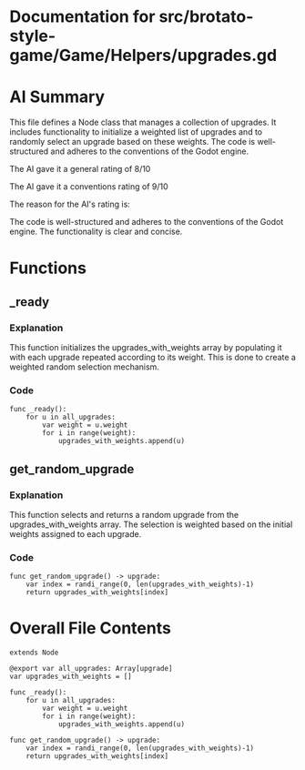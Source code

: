 # Documentation for src/brotato-style-game/Game/Helpers/upgrades.gd

# AI Summary
This file defines a Node class that manages a collection of upgrades. It includes functionality to initialize a weighted list of upgrades and to randomly select an upgrade based on these weights. The code is well-structured and adheres to the conventions of the Godot engine.

The AI gave it a general rating of 8/10

The AI gave it a conventions rating of 9/10

The reason for the AI's rating is:

The code is well-structured and adheres to the conventions of the Godot engine. The functionality is clear and concise.
# Functions

## _ready
### Explanation
This function initializes the upgrades_with_weights array by populating it with each upgrade repeated according to its weight. This is done to create a weighted random selection mechanism.
### Code
```gdscript
func _ready():
	for u in all_upgrades:
		var weight = u.weight
		for i in range(weight):
			upgrades_with_weights.append(u)
```

## get_random_upgrade
### Explanation
This function selects and returns a random upgrade from the upgrades_with_weights array. The selection is weighted based on the initial weights assigned to each upgrade.
### Code
```gdscript
func get_random_upgrade() -> upgrade:
	var index = randi_range(0, len(upgrades_with_weights)-1)
	return upgrades_with_weights[index]
```
# Overall File Contents
```gdscript
extends Node

@export var all_upgrades: Array[upgrade]
var upgrades_with_weights = []

func _ready():
	for u in all_upgrades:
		var weight = u.weight
		for i in range(weight):
			upgrades_with_weights.append(u)

func get_random_upgrade() -> upgrade:
	var index = randi_range(0, len(upgrades_with_weights)-1)
	return upgrades_with_weights[index]

```
